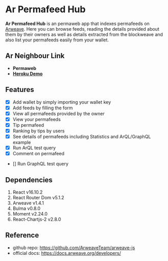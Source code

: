 # Ar Permafeed Hub

**Ar Permafeed Hub** is an permaweb app that indexes permafeeds on [Arweave](https://www.arweave.org/). Here you can browse feeds, reading the details provided about them by their owners as well as details extracted from the blockweave and also list your permafeeds easily from your wallet.

## Ar Neighbour Link

- **Permaweb**
- [**Heroku Demo**]()

## Features

- [x] Add wallet by simply importing your wallet key
- [x] Add feeds by filling the form
- [x] View all permafeeds provided by the owner
- [x] View your permafeeds
- [x] Tip permafeed
- [x] Ranking by tips by users
- [x] See details of permafeeds including Statistics and ArQL/GraphQL example
- [x] Run ArQL test query
- [x] Comment on permafeed
- [] Run GraphQL test query

## Dependencies

1. React v16.10.2
1. React Router Dom v5.1.2
1. Arweave v1.4.1
1. Bulma v0.8.0
1. Moment v2.24.0
1. React-Chartjs-2 v2.8.0

## Reference

- github repo: https://github.com/ArweaveTeam/arweave-js
- official docs: https://docs.arweave.org/developers/

